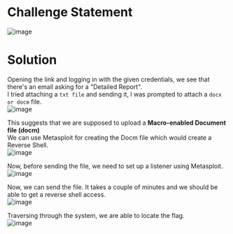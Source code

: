 # Challenge Statement

![image](https://github.com/user-attachments/assets/52d4d546-6a0d-4cd4-a863-9947ce50cf55)

# Solution
Opening the link and logging in with the given credentials, we see that there's an email asking for a "Detailed Report".  
I tried attaching a `txt file` and sending it, I was prompted to attach a `docx or docm` file.  
![image](https://github.com/user-attachments/assets/1b380eb1-f9bb-466e-b876-e4c2a667afde)

This suggests that we are supposed to upload a **Macro-enabled Document file (docm)**  
We can use Metasploit for creating the Docm file which would create a Reverse Shell.  
![image](https://github.com/user-attachments/assets/4c8e5af3-d331-41e2-8b3c-5a2573f099cc)

Now, before sending the file, we need to set up a listener using Metasploit.  
![image](https://github.com/user-attachments/assets/4b1db480-3814-427d-876e-f4e7434398fa)

Now, we can send the file. It takes a couple of minutes and we should be able to get a reverse shell access.  
![image](https://github.com/user-attachments/assets/c6d1d3e3-fea2-4b5f-9e28-63df1ad6eb2a)

Traversing through the system, we are able to locate the flag.  
![image](https://github.com/user-attachments/assets/8cf26c41-9a96-4859-8033-b6415c446463)
